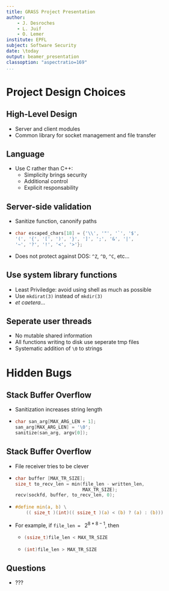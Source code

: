 ```yaml
---
title: GRASS Project Presentation
author:
    - J. Desroches
    - L. Juif
    - O. Lemer
institute: EPFL
subject: Software Security
date: \today
output: beamer_presentation
classoption: "aspectratio=169"
...
```


# Project Design Choices

## High-Level Design
 * Server and client modules
 * Common library for socket management and file transfer

## Language

 * Use C rather than C++:
    - Simplicity brings security
    - Additional control
    - Explicit responsability

## Server-side validation

 * Sanitize function, canonify paths
 * ```C
   char escaped_chars[18] = {'\\', '"', '`', '$',
   '(', '{', '[', ')', '}', ']', ';', '&', '|',
   '~', '?', '!', '<', '>'};
   ```
 * Does not protect against DOS: `^Z`, `^D`, `^C`, etc...

## Use system library functions

 * Least Priviledge: avoid using shell as much as possible
 * Use `mkdirat(3)` instead of `mkdir(3)`
 * *et caetera*...

## Seperate user threads

 * No mutable shared information
 * All functions writing to disk use seperate tmp files
 * Systematic addition of `\0` to strings

# Hidden Bugs

## Stack Buffer Overflow
 * Sanitization increases string length
 *  ```C
    char san_arg[MAX_ARG_LEN + 1];
    san_arg[MAX_ARG_LEN] = '\0';
    sanitize(san_arg, argv[0]);
    ```

## Stack Buffer Overflow
 * File receiver tries to be clever
 * ```C
   char buffer [MAX_TR_SIZE];
   size_t to_recv_len = min(file_len - written_len,
                            MAX_TR_SIZE);
   recv(sockfd, buffer, to_recv_len, 0);
   ```
 * ```C
   #define min(a, b) \
       (( size_t )(int)(( ssize_t )(a) < (b) ? (a) : (b)))
    ```
 * For example, if `file_len = ` $2^{8*8-1}$, then
   * ```C
     (ssize_t)file_len < MAX_TR_SIZE
     ```
   * ```C
     (int)file_len > MAX_TR_SIZE
     ```

## Questions

 * ???
